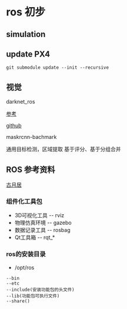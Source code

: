 # ros 初步

## simulation

## update PX4

```
git submodule update --init --recursive
```



## 视觉

darknet_ros

[参考](https://blog.csdn.net/slzlincent/article/details/86607143)

[github](https://github.com/leggedrobotics/darknet_ros)

maskrcnn-bachmark

通用目标检测，区域提取
基于评分、基于分组合并


## ROS 参考资料

[古月居](http://www.huyuehome.com)

### 组件化工具包
* 3D可视化工具 -- rviz
* 物理仿真环境 -- gazebo
* 数据记录工具 -- rosbag
* Qt工具箱 -- rqt_*

### ros的安装目录

* /opt/ros

```
--bin 
--etc
--include(安装功能包的头文件)
--lib(功能包可执行文件)
--share()

```